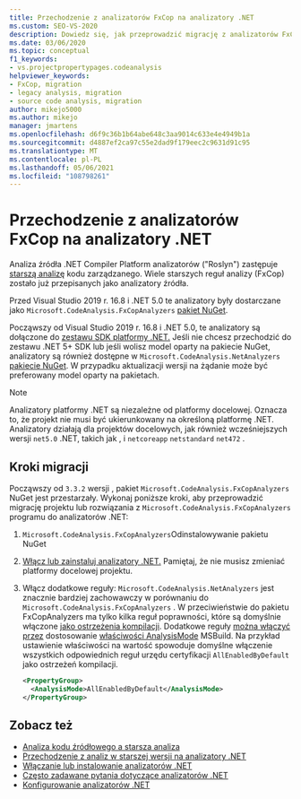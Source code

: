 ```yaml
---
title: Przechodzenie z analizatorów FxCop na analizatory .NET
ms.custom: SEO-VS-2020
description: Dowiedz się, jak przeprowadzić migrację z analizatorów FxCop do analizatorów .NET
ms.date: 03/06/2020
ms.topic: conceptual
f1_keywords:
- vs.projectpropertypages.codeanalysis
helpviewer_keywords:
- FxCop, migration
- legacy analysis, migration
- source code analysis, migration
author: mikejo5000
ms.author: mikejo
manager: jmartens
ms.openlocfilehash: d6f9c36b1b64abe648c3aa9014c633e4e4949b1a
ms.sourcegitcommit: d4887ef2ca97c55e2dad9f179eec2c9631d91c95
ms.translationtype: MT
ms.contentlocale: pl-PL
ms.lasthandoff: 05/06/2021
ms.locfileid: "108798261"
---
```

# <a name="migrate-from-fxcop-analyzers-to-net-analyzers"></a>Przechodzenie z analizatorów FxCop na analizatory .NET

Analiza źródła .NET Compiler Platform analizatorów ("Roslyn") zastępuje [starszą analizę](code-analysis-for-managed-code-overview.md) kodu zarządzanego. Wiele starszych reguł analizy (FxCop) zostało już przepisanych jako analizatory źródła.

Przed Visual Studio 2019 r. 16.8 i .NET 5.0 te analizatory były dostarczane jako `Microsoft.CodeAnalysis.FxCopAnalyzers` [pakiet NuGet](https://www.nuget.org/packages/Microsoft.CodeAnalysis.FxCopAnalyzers).

Począwszy od Visual Studio 2019 r. 16.8 i .NET 5.0, te analizatory są dołączone do [zestawu SDK platformy .NET.](/dotnet/fundamentals/code-analysis/overview) Jeśli nie chcesz przechodzić do zestawu .NET 5+ SDK lub jeśli wolisz model oparty na pakiecie NuGet, analizatory są również dostępne w `Microsoft.CodeAnalysis.NetAnalyzers` [pakiecie NuGet](https://www.nuget.org/packages/Microsoft.CodeAnalysis.NetAnalyzers). W przypadku aktualizacji wersji na żądanie może być preferowany model oparty na pakietach.

> [!NOTE]
> Analizatory platformy .NET są niezależne od platformy docelowej. Oznacza to, że projekt nie musi być ukierunkowany na określoną platformę .NET. Analizatory działają dla projektów docelowych, jak również wcześniejszych wersji `net5.0` .NET, takich jak , i `netcoreapp` `netstandard` `net472` .

## <a name="migration-steps"></a>Kroki migracji

Począwszy od `3.3.2` wersji , pakiet `Microsoft.CodeAnalysis.FxCopAnalyzers` NuGet jest przestarzały. Wykonaj poniższe kroki, aby przeprowadzić migrację projektu lub rozwiązania z `Microsoft.CodeAnalysis.FxCopAnalyzers` programu do analizatorów .NET:

1. `Microsoft.CodeAnalysis.FxCopAnalyzers`Odinstalowywanie pakietu NuGet

2. [Włącz lub zainstaluj analizatory .NET.](install-net-analyzers.md) Pamiętaj, że nie musisz zmieniać platformy docelowej projektu.

3. Włącz dodatkowe reguły: `Microsoft.CodeAnalysis.NetAnalyzers` jest znacznie bardziej zachowawczy w porównaniu do `Microsoft.CodeAnalysis.FxCopAnalyzers` . W przeciwieństwie do pakietu FxCopAnalyzers ma tylko kilka reguł poprawności, które są domyślnie włączone [jako ostrzeżenia kompilacji](/dotnet/fundamentals/code-analysis/overview#enabled-rules). Dodatkowe reguły [można włączyć przez](/dotnet/fundamentals/code-analysis/overview#enable-additional-rules) dostosowanie [właściwości AnalysisMode](/dotnet/core/project-sdk/msbuild-props#analysismode) MSBuild. Na przykład ustawienie właściwości na wartość spowoduje domyślne włączenie wszystkich odpowiednich reguł urzędu certyfikacji `AllEnabledByDefault` jako ostrzeżeń kompilacji.

   ```xml
   <PropertyGroup>
     <AnalysisMode>AllEnabledByDefault</AnalysisMode>
   </PropertyGroup>
   ```

## <a name="see-also"></a>Zobacz też

- [Analiza kodu źródłowego a starsza analiza](net-analyzers-faq.yml#what-s-the-difference-between-legacy-fxcop-and--net-analyzers-)
- [Przechodzenie z analiz w starszej wersji na analizatory .NET](migrate-from-legacy-analysis-to-net-analyzers.md)
- [Włączanie lub instalowanie analizatorów .NET](install-net-analyzers.md)
- [Często zadawane pytania dotyczące analizatorów .NET](net-analyzers-faq.yml)
- [Konfigurowanie analizatorów .NET](/dotnet/fundamentals/code-analysis/code-quality-rule-options)
